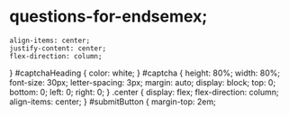 # questions-for-endsemex;
    align-items: center;
    justify-content: center;
    flex-direction: column;
}
#captchaHeading {
    color: white;
}
#captcha {
    height: 80%;
    width: 80%;
    font-size: 30px;
    letter-spacing: 3px;
    margin: auto;
    display: block;
    top: 0;
    bottom: 0;
    left: 0;
    right: 0;
}
.center {
    display: flex;
    flex-direction: column;
    align-items: center;
}
#submitButton {
    margin-top: 2em;
